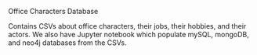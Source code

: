 Office Characters Database

Contains CSVs about office characters, their jobs, their hobbies, and their actors. We also have Jupyter notebook which populate mySQL, mongoDB, and neo4j databases from the CSVs.
